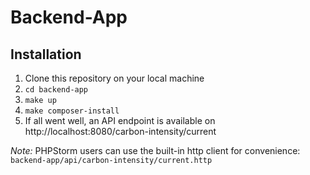 # Backend-App

## Installation

1) Clone this repository on your local machine
2) `cd backend-app`
3) `make up`
4) `make composer-install`
5) If all went well, an API endpoint is available on http://localhost:8080/carbon-intensity/current

_Note:_ PHPStorm users can use the built-in http client for convenience: `backend-app/api/carbon-intensity/current.http`
